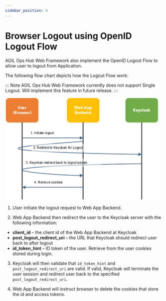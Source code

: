 ```yaml
---
sidebar_position: 4
---
```


# Browser Logout using OpenID Logout Flow

AGIL Ops Hub Web Framework also implement the OpenID Logout Flow to allow user to logout from Application.

The following flow chart depicts how the Logout Flow work:

::: Note
AGIL Ops Hub Web Framework currently does not support Single Logout. Will implement this feature in future release.
:::

![Logout](/img/modules/iams/authentication/logout.png)

1. User initiate the logout request to Web App Backend.

2. Web App Backend then redirect the user to the Keycloak server with the following information:

-   **client_id** – the client id of the Web App Backend at Keycloak
-   **post_logout_redirect_uri** – the URL that Keycloak should redirect user back to after logout
-   **id_token_hint** – ID token of the user. Retrieve from the user cookies stored during login.

3. Keycloak will then validate that `id_token_hint` and `post_logout_redirect_uri` are valid. If valid, Keycloak will terminate the user session and redirect user back to the specified `post_logout_redirect_uri`.

4. Web App Backend will instruct browser to delete the cookies that store the id and access tokens.
